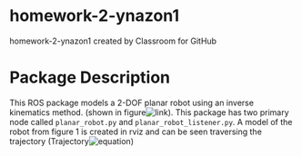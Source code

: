 # homework-2-ynazon1
homework-2-ynazon1 created by Classroom for GitHub

# Package Description

This ROS package models a 2-DOF planar robot using an inverse kinematics method. (shown in figure![link](http://nu-msr.github.io/embedded-course-site/public/images/two-link-robot-mls.png)). This package has two primary node called `planar_robot.py` and `planar_robot_listener.py`. A model of the robot from figure 1 is created in rviz and can be seen traversing the trajectory (Trajectory![equation](x=4+e))
